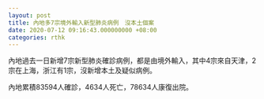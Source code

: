 ```yaml
---
layout: post
title: 內地多7宗境外輸入新型肺炎病例　沒本土個案
date: 2020-07-12 09:16:43.000000000 +08:00
categories: rthk
---
```


內地過去一日新增7宗新型肺炎確診病例，都是由境外輸入，其中4宗來自天津，2宗在上海，浙江有1宗，沒新增本土及疑似病例。

內地累積83594人確診，4634人死亡，78634人康復出院。
